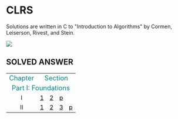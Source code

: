 # CLRS
Solutions are written in C to "Introduction to Algorithms" by Cormen, Leiserson, Rivest, and Stein.

![](https://images-na.ssl-images-amazon.com/images/I/51n%2B3GEQvYL._SX433_BO1,204,203,200_.jpg)

## SOLVED ANSWER

<table class="table table-bordered table-striped table-condensed">
    <tr>
        <td><font size="4px" color="#0x888888">Chapter</font></td>
	    <td align = "center" colspan='20' width = "100%"><font size="4px" color="#0x888888">Section</font></td>
    </tr>
    <tr> <td align = "center" colspan='20' width = "100%"><font size="4px" color="#0x888888">Part I: Foundations</font></td></tr>
       <tr>
    	<td align="center">I</td>
		<td align="center"><a href=""><font color="black">1</font></td>
		<td align="center"><a href=""><font color="black">2</font></td>
		<td align="center"><a href=""><font color="black">p</font></td>
    </tr>
          <tr>
    	<td align="center">II</td>
		<td align="center"><a href=""><font color="black">1</font></td>
		<td align="center"><a href=""><font color="black">2</font></td>
		<td align="center"><a href=""><font color="black">3</font></td>
		<td align="center"><a href=""><font color="black">p</font></td>
    </tr>
	
